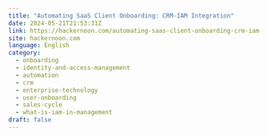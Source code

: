 ```yaml
---
title: "Automating SaaS Client Onboarding: CRM-IAM Integration"
date: 2024-05-21T21:53:31Z
link: https://hackernoon.com/automating-saas-client-onboarding-crm-iam-integration?source=rss&utm_medium=RSS&utm_source=news.12bit.vn
site: hackernoon.com
language: English
category:
  - onboarding
  - identity-and-access-management
  - automation
  - crm
  - enterprise-technology
  - user-onboarding
  - sales-cycle
  - what-is-iam-in-management
draft: false
---
```

